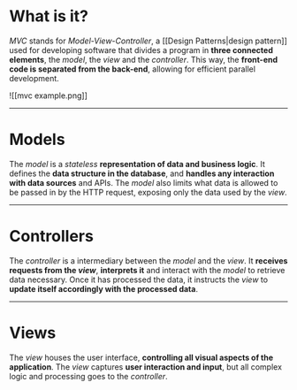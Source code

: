 # What is it?

*MVC* stands for *Model-View-Controller*, a [[Design Patterns|design pattern]] used for developing software that divides a program in **three connected elements**, the *model*, the *view* and the *controller*.
This way, the **front-end code is separated from the back-end**, allowing for efficient parallel development.

![[mvc example.png]]
___
# Models

The *model* is a *stateless* **representation of data and business logic**. It defines the **data structure in the database**, and **handles any interaction with data sources** and APIs.
The *model* also limits what data is allowed to be passed in by the HTTP request, exposing only the data used by the *view*.

___
# Controllers

The *controller* is a intermediary between the *model* and the *view*. It **receives requests from the *view***, **interprets it** and interact with the *model* to retrieve data necessary. Once it has processed the data, it instructs the *view* to **update itself accordingly with the processed data**.

___
# Views

The *view* houses the user interface, **controlling all visual aspects of the application**. The *view* captures **user interaction and input**, but all complex logic and processing goes to the *controller*.
